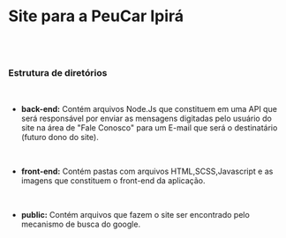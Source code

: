 # Site para a PeuCar Ipirá

<br><br>

### Estrutura de diretórios

<br>

- **back-end:** Contém arquivos Node.Js que constituem em uma API que será responsável por enviar as mensagens digitadas pelo usuário do site na área de "Fale Conosco" para um E-mail que será o destinatário (futuro dono do site).

<br>

- **front-end:** Contém pastas com arquivos HTML,SCSS,Javascript e as imagens que constituem o front-end da aplicação.

<br>

- **public:** Contém arquivos que fazem o site ser encontrado pelo mecanismo de busca do google.